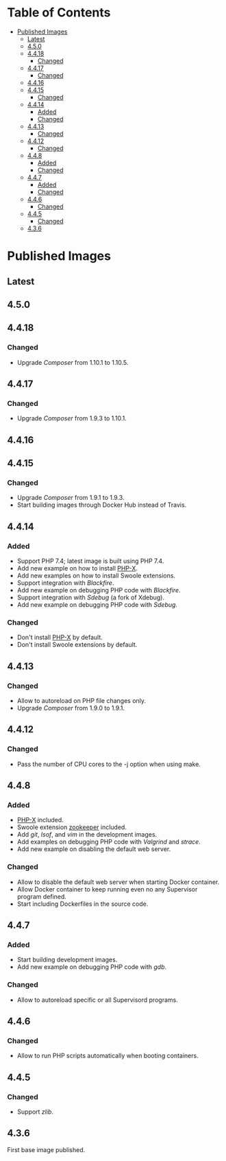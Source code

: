 Table of Contents
=================

   * [Published Images](#published-images)
      * [Latest](#latest)
      * [4.5.0](#450)
      * [4.4.18](#4418)
         * [Changed](#changed)
      * [4.4.17](#4417)
         * [Changed](#changed-1)
      * [4.4.16](#4416)
      * [4.4.15](#4415)
         * [Changed](#changed-2)
      * [4.4.14](#4414)
         * [Added](#added)
         * [Changed](#changed-3)
      * [4.4.13](#4413)
         * [Changed](#changed-4)
      * [4.4.12](#4412)
         * [Changed](#changed-5)
      * [4.4.8](#448)
         * [Added](#added-1)
         * [Changed](#changed-6)
      * [4.4.7](#447)
         * [Added](#added-2)
         * [Changed](#changed-7)
      * [4.4.6](#446)
         * [Changed](#changed-8)
      * [4.4.5](#445)
         * [Changed](#changed-9)
      * [4.3.6](#436)

# Published Images

## Latest

## 4.5.0

## 4.4.18

### Changed
- Upgrade _Composer_ from 1.10.1 to 1.10.5.

## 4.4.17

### Changed
- Upgrade _Composer_ from 1.9.3 to 1.10.1.

## 4.4.16

## 4.4.15

### Changed
- Upgrade _Composer_ from 1.9.1 to 1.9.3.
- Start building images through Docker Hub instead of Travis.

## 4.4.14

### Added
- Support PHP 7.4; latest image is built using PHP 7.4.
- Add new example on how to install [PHP-X](https://github.com/swoole/phpx).
- Add new examples on how to install Swoole extensions.
- Support integration with _Blackfire_.
- Add new example on debugging PHP code with _Blackfire_.
- Support integration with _Sdebug_ (a fork of Xdebug).
- Add new example on debugging PHP code with _Sdebug_.

### Changed
- Don't install [PHP-X](https://github.com/swoole/phpx) by default.
- Don't install Swoole extensions by default.

## 4.4.13

### Changed
- Allow to autoreload on PHP file changes only.
- Upgrade _Composer_ from 1.9.0 to 1.9.1.

## 4.4.12

### Changed
- Pass the number of CPU cores to the -j option when using make.

## 4.4.8

### Added
- [PHP-X](https://github.com/swoole/phpx) included.
- Swoole extension [zookeeper](https://github.com/swoole/ext-zookeeper) included.
- Add _git_, _lsof_, and _vim_ in the development images.
- Add examples on debugging PHP code with _Valgrind_ and _strace_.
- Add new example on disabling the default web server.

### Changed
- Allow to disable the default web server when starting Docker container.
- Allow Docker container to keep running even no any Supervisor program defined.
- Start including Dockerfiles in the source code.

## 4.4.7

### Added
- Start building development images.
- Add new example on debugging PHP code with _gdb_.

### Changed
- Allow to autoreload specific or all Supervisord programs.

## 4.4.6

### Changed
- Allow to run PHP scripts automatically when booting containers.

## 4.4.5

### Changed
- Support _zlib_.

## 4.3.6

First base image published.
